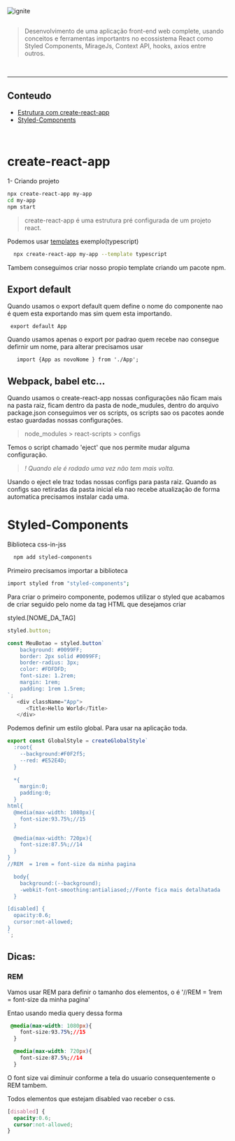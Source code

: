 <img alt="ignite" src="../../../images/chapter-II.jpg" />
<h2 align="center">

</h2>

>Desenvolvimento de uma aplicação front-end web complete, usando conceitos e ferramentas importantrs no ecossistema React como Styled Components, MirageJs, Context API, hooks, axios entre outros.
<br>

---
## Conteudo

  * [Estrutura com create-react-app](#create-react-app)
  * [Styled-Components](#Styled-Components)


<br>

# create-react-app
1- Criando projeto
```sh
npx create-react-app my-app
cd my-app
npm start
```
>create-react-app é uma estrutura pré configurada de um projeto react.

Podemos usar [templates](https://create-react-app.dev/docs/custom-templates/)  exemplo(typescript)
```sh
  npx create-react-app my-app --template typescript
```
Tambem conseguimos criar nosso propio template criando um pacote npm.
 
 ## Export default
 Quando usamos o export default quem define o nome do componente nao é quem esta exportando mas sim quem esta importando.
 ```react
  export default App
 ```
 Quando usamos apenas o export por padrao quem recebe nao consegue defirnir um nome, para alterar precisamos usar 
 ```react
    import {App as novoNome } from './App';
 ```

 ## Webpack, babel etc... 
 Quando usamos o create-react-app nossas configurações não ficam mais na pasta raiz, ficam dentro da pasta de node_mudules, dentro do arquivo package.json conseguimos ver os scripts, os scripts sao os pacotes aonde estao guardadas nossas configurações. 
 > node_modules > react-scripts > configs

Temos o script chamado 'eject' que nos permite mudar alguma configuração.
> *! Quando ele é rodado uma vez não tem mais volta.*

Usando o eject ele traz todas nossas configs para pasta raiz. Quando as configs sao retiradas da pasta inicial ela nao recebe atualização de forma automatica precisamos instalar cada uma.

# Styled-Components
Biblioteca css-in-jss
```sh
  npm add styled-components
```

Primeiro precisamos importar a biblioteca
```sh
import styled from "styled-components";
```
Para criar o primeiro componente, podemos utilizar o styled que acabamos de criar seguido pelo nome da tag HTML que desejamos criar

styled.[NOME_DA_TAG]

```js
styled.button;
```

```js
const MeuBotao = styled.button`
    background: #0099FF;
    border: 2px solid #0099FF;
    border-radius: 3px;
    color: #FDFDFD;
    font-size: 1.2rem;
    margin: 1rem;
    padding: 1rem 1.5rem;
`;
   <div className="App">
      <Title>Hello World</Title>
   </div>

```
Podemos definir um estilo global. Para usar na aplicação toda.
```js
export const GlobalStyle = createGlobalStyle`
  :root{
    --background:#F0F2f5;
    --red: #E52E4D;
  }
  
  *{
    margin:0;
    padding:0;
  }
html{
  @media(max-width: 1080px){
    font-size:93.75%;//15
  }

  @media(max-width: 720px){
    font-size:87.5%;//14
  }
}
//REM  = 1rem = font-size da minha pagina 

  body{
    background:(--background);
    -webkit-font-smoothing:antialiased;//Fonte fica mais detalhatada
  }

[disabled] {
  opacity:0.6;
  cursor:not-allowed;
}
`;
```
## Dicas: 
### REM 
Vamos usar REM para definir o tamanho dos elementos, o é 
'//REM  = 1rem = font-size da minha pagina'

Entao usando media query dessa forma
```css
 @media(max-width: 1080px){
    font-size:93.75%;//15
  }

  @media(max-width: 720px){
    font-size:87.5%;//14
  }
```
O font size vai diminuir conforme a tela do usuario consequentemente o REM tambem.

Todos elementos que estejam disabled vao receber o css. 
```css
[disabled] {
  opacity:0.6;
  cursor:not-allowed;
}
```